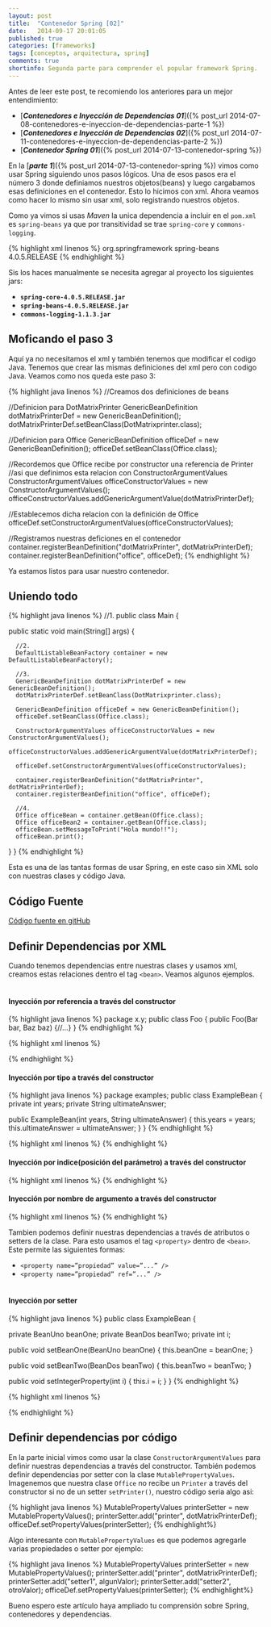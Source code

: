 ```yaml
---
layout: post
title:  "Contenedor Spring [02]"
date:   2014-09-17 20:01:05
published: true
categories: [frameworks]
tags: [conceptos, arquitectura, spring]
comments: true
shortinfo: Segunda parte para comprender el popular framework Spring.
---
```


Antes de leer este post, te recomiendo los anteriores para un mejor entendimiento:

* [_**Contenedores e Inyección de Dependencias 01**_]({% post_url 2014-07-08-contenedores-e-inyeccion-de-dependencias-parte-1 %})
* [_**Contenedores e Inyección de Dependencias 02**_]({% post_url 2014-07-11-contenedores-e-inyeccion-de-dependencias-parte-2 %})
* [_**Contenedor Spring 01**_]({% post_url 2014-07-13-contenedor-spring %})

En la [_**parte 1**_]({% post_url 2014-07-13-contenedor-spring %}) vimos como usar Spring siguiendo unos pasos lógicos.
Una de esos pasos era el número 3 donde definiamos nuestros objetos(beans) y luego cargabamos esas definiciones en el contenedor.
Esto lo hicimos con xml. Ahora veamos como hacer lo mismo sin usar xml, solo registrando nuestros objetos.

Como ya vimos si usas _Maven_ la unica dependencia a incluir en el `pom.xml` es `spring-beans` ya que por transitividad se
trae `spring-core` y `commons-logging`.

{% highlight xml linenos %}
<dependency>
   <groupId>org.springframework</groupId>
   <artifactId>spring-beans</artifactId>
   <version>4.0.5.RELEASE</version>
</dependency>
{% endhighlight %}<br/>

Sis los haces manualmente se necesita agregar al proyecto los siguientes jars:

* **`spring-core-4.0.5.RELEASE.jar`**
* **`spring-beans-4.0.5.RELEASE.jar`**
* **`commons-logging-1.1.3.jar`**

## Moficando el paso 3
Aquí ya no necesitamos el xml y también tenemos que modificar el codigo Java. Tenemos que crear las mismas definiciones del 
xml pero con codigo Java. Veamos como nos queda este paso 3:

{% highlight java linenos %}
//Creamos dos definiciones de beans

//Definicion para DotMatrixPrinter
GenericBeanDefinition dotMatrixPrinterDef = new GenericBeanDefinition();
dotMatrixPrinterDef.setBeanClass(DotMatrixprinter.class);

//Definicion para Office
GenericBeanDefinition officeDef = new GenericBeanDefinition();
officeDef.setBeanClass(Office.class);

//Recordemos que Office recibe por constructor una referencia de Printer
//asi que definimos esta relacion con ConstructorArgumentValues
ConstructorArgumentValues officeConstructorValues = new ConstructorArgumentValues();
officeConstructorValues.addGenericArgumentValue(dotMatrixPrinterDef);

//Establecemos dicha relacion con la definición de Office
officeDef.setConstructorArgumentValues(officeConstructorValues);

//Registramos nuestras deficiones en el contenedor
container.registerBeanDefinition("dotMatrixPrinter", dotMatrixPrinterDef);
container.registerBeanDefinition("office", officeDef);
{% endhighlight %}<br/>

Ya estamos listos para usar nuestro contenedor.


## Uniendo todo

{% highlight java linenos %}
//1.
public class Main {

   public static void main(String[] args) {

      //2. 
      DefaultListableBeanFactory container = new DefaultListableBeanFactory();

      //3.
      GenericBeanDefinition dotMatrixPrinterDef = new GenericBeanDefinition();
      dotMatrixPrinterDef.setBeanClass(DotMatrixprinter.class);

      GenericBeanDefinition officeDef = new GenericBeanDefinition();
      officeDef.setBeanClass(Office.class);

      ConstructorArgumentValues officeConstructorValues = new ConstructorArgumentValues();
      officeConstructorValues.addGenericArgumentValue(dotMatrixPrinterDef);

      officeDef.setConstructorArgumentValues(officeConstructorValues);

      container.registerBeanDefinition("dotMatrixPrinter", dotMatrixPrinterDef);
      container.registerBeanDefinition("office", officeDef);

      //4.
      Office officeBean = container.getBean(Office.class);
      Office officeBean2 = container.getBean(Office.class);
      officeBean.setMessageToPrint("Hola mundo!!");
      officeBean.print();
   }
}
{% endhighlight %}<br/>

Esta es una de las tantas formas de usar Spring, en este caso sin XML solo con nuestras clases y código Java.

## Código Fuente
[Código fuente en gitHub](https://github.com/eljaviador/spring-02)
 
## Definir Dependencias por XML
Cuando tenemos dependencias entre nuestras clases y usamos xml, creamos estas relaciones dentro el tag `<bean>`. Veamos algunos
ejemplos.<br/><br/>

#### Inyección por referencia a través del constructor

{% highlight java linenos %}
package x.y;
public class Foo {
  public Foo(Bar bar, Baz baz) {//...}
}
{% endhighlight %}

{% highlight xml linenos %}
<bean id="foo" class="x.y.Foo">
    <constructor-arg ref="bar"/>
    <constructor-arg ref="baz"/>
</bean>

<bean id="bar" class="x.y.Bar"/>
<bean id="baz" class="x.y.Baz"/> 
{% endhighlight %}<br/>
 
#### Inyección por tipo a través del constructor

{% highlight java linenos %}
package examples;
public class ExampleBean {
  private int years;
  private String ultimateAnswer;

  public ExampleBean(int years, String ultimateAnswer) {
      this.years = years;
      this.ultimateAnswer = ultimateAnswer;
  }
}
{% endhighlight %}

{% highlight xml linenos %}
<bean id="exampleBean" class="examples.ExampleBean">
    <constructor-arg type="int" value="7500000"/>
    <constructor-arg type="java.lang.String" value="42"/>
</bean>
{% endhighlight %}<br/>

#### Inyección por indice(posición del parámetro) a través del constructor

{% highlight xml linenos %}
<bean id="exampleBean" class="examples.ExampleBean">
    <constructor-arg index="0" value="7500000"/>
    <constructor-arg index="1" value="42"/>
</bean>
{% endhighlight %}<br/>

#### Inyección por nombre de argumento a través del constructor

{% highlight xml linenos %}
<bean id="exampleBean" class="examples.ExampleBean">
    <constructor-arg name="years" value="7500000"/>
    <constructor-arg name="ultimateAnswer" value="42"/>
</bean>
{% endhighlight %}<br/>

Tambien podemos definir nuestras dependencias a través de atributos o setters de la clase. Para esto usamos el tag `<property>`
dentro de `<bean>`. Este permite las siguientes formas:

* `<property name=”propiedad” value=”...” />`
* `<property name=”propiedad” ref=”...” />`<br/><br/>

#### Inyección por setter

{% highlight java linenos %}
public class ExampleBean {

  private BeanUno beanOne;
  private BeanDos beanTwo;
  private int i;

  public void setBeanOne(BeanUno beanOne) {
      this.beanOne = beanOne;
  }

  public void setBeanTwo(BeanDos beanTwo) {
      this.beanTwo = beanTwo;
  }

  public void setIntegerProperty(int i) {
      this.i = i;
  }
}
{% endhighlight %}

{% highlight xml linenos %}
<bean id="exampleBean" class="examples.ExampleBean">
    <property name="beanOne" ref="beanUno"/>
    <property name="beanTwo" ref="beanDos"/>
    <property name="integerProperty" value="1"/>
</bean>

<bean id="beanUno" class="examples.BeanUno"/>
<bean id="beanDos" class="examples.BeanDos"/>
{% endhighlight %}<br/>

## Definir dependencias por código
En la parte inicial vimos como usar la clase `ConstructorArgumentValues` para definir nuestras dependencias a través del 
constructor. También podemos definir dependencias por setter con la clase `MutablePropertyValues`. Imagenemos que nuestra
clase `Office` no recibe un `Printer` a través del constructor si no de un setter `setPrinter()`, nuestro código seria algo
asi:

{% highlight java linenos %}
MutablePropertyValues printerSetter = new MutablePropertyValues();
printerSetter.add("printer", dotMatrixPrinterDef);
officeDef.setPropertyValues(printerSetter);
{% endhighlight%}<br/>

Algo interesante con `MutablePropertyValues` es que podemos agregarle varias propiedades o setter por ejemplo:

{% highlight java linenos %}
MutablePropertyValues printerSetter = new MutablePropertyValues();
printerSetter.add("printer", dotMatrixPrinterDef);
printerSetter.add("setter1", algunValor);
printerSetter.add("setter2", otroValor);
officeDef.setPropertyValues(printerSetter);
{% endhighlight%}<br/>


Bueno espero este artículo haya ampliado tu comprensión sobre Spring, contenedores y dependencias. 



